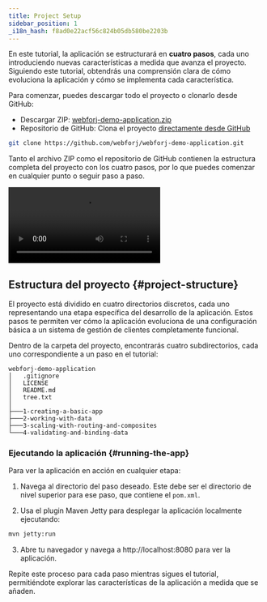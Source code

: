 ```yaml
---
title: Project Setup
sidebar_position: 1
_i18n_hash: f8ad0e22acf56c824b05db580be2203b
---
```

En este tutorial, la aplicación se estructurará en **cuatro pasos**, cada uno introduciendo nuevas características a medida que avanza el proyecto. Siguiendo este tutorial, obtendrás una comprensión clara de cómo evoluciona la aplicación y cómo se implementa cada característica.

Para comenzar, puedes descargar todo el proyecto o clonarlo desde GitHub:
<!-- vale off -->
- Descargar ZIP: [webforj-demo-application.zip](https://github.com/webforj/webforj-demo-application/archive/refs/heads/main.zip)
- Repositorio de GitHub: Clona el proyecto [directamente desde GitHub](https://github.com/webforj/webforj-demo-application)
<!-- vale on -->
```bash
git clone https://github.com/webforj/webforj-demo-application.git
```

Tanto el archivo ZIP como el repositorio de GitHub contienen la estructura completa del proyecto con los cuatro pasos, por lo que puedes comenzar en cualquier punto o seguir paso a paso.

<div class="videos-container">
  <video controls>
    <source src="https://cdn.webforj.com/webforj-documentation/video/tutorials/project-setup.mp4" type="video/mp4"/>
  </video>
</div>

## Estructura del proyecto {#project-structure}

El proyecto está dividido en cuatro directorios discretos, cada uno representando una etapa específica del desarrollo de la aplicación. Estos pasos te permiten ver cómo la aplicación evoluciona de una configuración básica a un sistema de gestión de clientes completamente funcional.

Dentro de la carpeta del proyecto, encontrarás cuatro subdirectorios, cada uno correspondiente a un paso en el tutorial:

```
webforj-demo-application
│   .gitignore
│   LICENSE
│   README.md
│   tree.txt
│
├───1-creating-a-basic-app  
├───2-working-with-data
├───3-scaling-with-routing-and-composites
└───4-validating-and-binding-data
```

### Ejecutando la aplicación {#running-the-app}

Para ver la aplicación en acción en cualquier etapa:

1) Navega al directorio del paso deseado. Este debe ser el directorio de nivel superior para ese paso, que contiene el `pom.xml`.

2) Usa el plugin Maven Jetty para desplegar la aplicación localmente ejecutando:

```bash
mvn jetty:run
```

3) Abre tu navegador y navega a http://localhost:8080 para ver la aplicación.

Repite este proceso para cada paso mientras sigues el tutorial, permitiéndote explorar las características de la aplicación a medida que se añaden.
